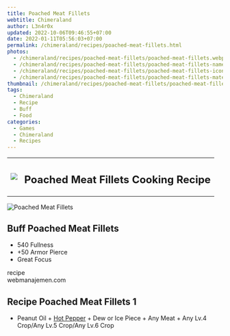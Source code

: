 ```yaml
---
title: Poached Meat Fillets
webtitle: Chimeraland
author: L3n4r0x
updated: 2022-10-06T09:46:55+07:00
date: 2022-01-11T05:56:03+07:00
permalink: /chimeraland/recipes/poached-meat-fillets.html
photos:
  - /chimeraland/recipes/poached-meat-fillets/poached-meat-fillets.webp
  - /chimeraland/recipes/poached-meat-fillets/poached-meat-fillets-name.webp
  - /chimeraland/recipes/poached-meat-fillets/poached-meat-fillets-icon.webp
  - /chimeraland/recipes/poached-meat-fillets/poached-meat-fillets-material.webp
thumbnail: /chimeraland/recipes/poached-meat-fillets/poached-meat-fillets.webp
tags:
  - Chimeraland
  - Recipe
  - Buff
  - Food
categories:
  - Games
  - Chimeraland
  - Recipes
---
```


<section id="bootstrap-wrapper"><link rel="stylesheet" href="https://cdn.statically.io/gh/dimaslanjaka/Web-Manajemen/40ac3225/css/bootstrap-4.5-wrapper.css"/><div class="row mb-2"><div class="col-md-12 mb-2"><table class="table" id="post-info"><tbody><tr><td><img class="d-inline-block me-2" src="/chimeraland/recipes/poached-meat-fillets/poached-meat-fillets-icon.webp" width="auto" height="auto"/></td><td><h1 class="fs-5">Poached Meat Fillets Cooking Recipe</h1></td></tr></tbody></table></div></div><div class="card mb-2"><div class="row g-0"><div class="col-sm-4 position-relative mb-2"><img src="/chimeraland/recipes/poached-meat-fillets/poached-meat-fillets-material.webp" class="card-img fit-cover w-100 h-100" alt="Poached Meat Fillets" data-fancybox="true"/></div><div class="col-sm-8 mb-2"><div class="card-body"><h2 class="card-title fs-5">Buff Poached Meat Fillets</h2><div class="card-text"><ul><li>540 Fullness</li><li>+50 Armor Pierce</li><li>Great Focus</li></ul></div><span class="badge rounded-pill bg-dark">recipe</span></div><div class="card-footer text-end text-muted">webmanajemen.com</div></div></div></div><div class="row mb-2"><div class="col-12 col-lg-6 recipe-item mb-2"><div class="card"><div class="card-body"><h2 class="card-title fs-5">Recipe Poached Meat Fillets 1</h2><div class="card-text"><ul><li>Peanut Oil<span> + </span><a class="text-decoration-none" href="/chimeraland/materials/hot-pepper.html">Hot Pepper</a><span> + </span>Dew or Ice Piece<span> + </span>Any Meat<span> + </span>Any Lv.4 Crop/Any Lv.5 Crop/Any Lv.6 Crop</li></ul></div></div></div></div></div></section>